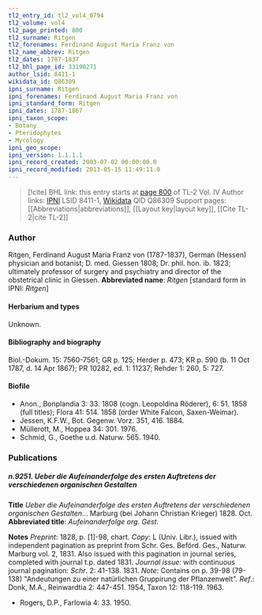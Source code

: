 ```yaml
---
tl2_entry_id: tl2_vol4_0794
tl2_volume: vol4
tl2_page_printed: 800
tl2_surname: Ritgen
tl2_forenames: Ferdinand August Maria Franz von
tl2_name_abbrev: Ritgen
tl2_dates: 1787-1837
tl2_bhl_page_id: 33190271
author_lsid: 8411-1
wikidata_id: Q86309
ipni_surname: Ritgen
ipni_forenames: Ferdinand August Maria Franz von
ipni_standard_form: Ritgen
ipni_dates: 1787-1867
ipni_taxon_scope: 
- Botany
- Pteridophytes
- Mycology
ipni_geo_scope: 
ipni_version: 1.1.1.1
ipni_record_created: 2003-07-02 00:00:00.0
ipni_record_modified: 2013-05-15 11:49:11.0
---
```


> [!cite] BHL link: this entry starts at [page 800](https://www.biodiversitylibrary.org/page/33190271) of TL-2 Vol. IV
> Author links: [IPNI](https://www.ipni.org/a/8411-1) LSID 8411-1, [Wikidata](https://www.wikidata.org/wiki/Q86309) QID Q86309
> Support pages: [[Abbreviations|abbreviations]], [[Layout key|layout key]], [[Cite TL-2|cite TL-2]]

### Author

Ritgen, Ferdinand August Maria Franz von (1787-1837), German (Hessen) physician and botanist; D. med. Giessen 1808; Dr. phil. hon. ib. 1823; ultimately professor of surgery and psychiatry and director of the obstetrical clinic in Giessen. 
**Abbreviated name**: *Ritgen* \[standard form in IPNI: *Ritgen*\]

#### Herbarium and types

Unknown.

#### Bibliography and biography

Biol.-Dokum. 15: 7560-7561; GR p. 125; Herder p. 473; KR p. 590 (b. 11 Oct 1787, d. 14 Apr 1867); PR 10282, ed. 1: 11237; Rehder 1: 260, 5: 727.

#### Biofile

- Anon., Bonplandia 3: 33. 1808 (cogn. Leopoldina Röderer), 6: 51. 1858 (full titles); Flora 41: 514. 1858 (order White Falcon, Saxen-Weimar).
- Jessen, K.F.W., Bot. Gegenw. Vorz. 351, 416. 1884.
- Müllerott, M., Hoppea 34: 301. 1976.
- Schmid, G., Goethe u.d. Naturw. 565. 1940.

### Publications

##### n.9251. Ueber die Aufeinanderfolge des ersten Auftretens der verschiedenen organischen Gestalten

**Title**
*Ueber die Aufeinanderfolge des ersten Auftretens der verschiedenen organischen Gestalten*... Marburg (bei Johann Christian Krieger) 1828. Oct.
**Abbreviated title**: *Aufeinanderfolge org. Gest.*

**Notes**
*Preprint*: 1828, p. \[1\]-98, chart. *Copy*: L (Univ. Libr.), issued with independent pagination as preprint from Schr. Ges. Beförd. Ges., Naturw. Marburg vol. 2, 1831. Also issued with this pagination in journal series, completed with journal t.p. dated 1831.
*Journal issue*: with continuous journal pagination: *Schr*. 2: 41-138. 1831.
*Note*: Contains on p. 39-98 (79-138) "Andeutungen zu einer natürlichen Gruppirung der Pflanzenwelt".
*Ref*.: Donk, M.A., Reinwardtia 2: 447-451. 1954, Taxon 12: 118-119. 1963.
- Rogers, D.P., Farlowia 4: 33. 1950.

